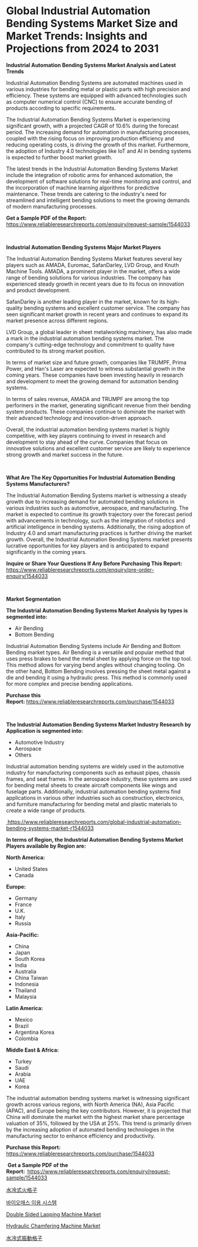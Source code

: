 <p><h1>Global Industrial Automation Bending Systems Market Size and Market Trends: Insights and Projections from 2024 to 2031</h1></p><p><strong>Industrial Automation Bending Systems Market Analysis and Latest Trends</strong></p>
<p><p>Industrial Automation Bending Systems are automated machines used in various industries for bending metal or plastic parts with high precision and efficiency. These systems are equipped with advanced technologies such as computer numerical control (CNC) to ensure accurate bending of products according to specific requirements.</p><p>The Industrial Automation Bending Systems Market is experiencing significant growth, with a projected CAGR of 10.6% during the forecast period. The increasing demand for automation in manufacturing processes, coupled with the rising focus on improving production efficiency and reducing operating costs, is driving the growth of this market. Furthermore, the adoption of Industry 4.0 technologies like IoT and AI in bending systems is expected to further boost market growth.</p><p>The latest trends in the Industrial Automation Bending Systems Market include the integration of robotic arms for enhanced automation, the development of software solutions for real-time monitoring and control, and the incorporation of machine learning algorithms for predictive maintenance. These trends are catering to the industry's need for streamlined and intelligent bending solutions to meet the growing demands of modern manufacturing processes.</p></p>
<p><strong>Get a Sample PDF of the Report:&nbsp;</strong> <a href="https://www.reliableresearchreports.com/enquiry/request-sample/1544033">https://www.reliableresearchreports.com/enquiry/request-sample/1544033</a></p>
<p>&nbsp;</p>
<p><strong>Industrial Automation Bending Systems Major Market Players</strong></p>
<p><p>The Industrial Automation Bending Systems Market features several key players such as AMADA, Euromac, SafanDarley, LVD Group, and Knuth Machine Tools. AMADA, a prominent player in the market, offers a wide range of bending solutions for various industries. The company has experienced steady growth in recent years due to its focus on innovation and product development.</p><p>SafanDarley is another leading player in the market, known for its high-quality bending systems and excellent customer service. The company has seen significant market growth in recent years and continues to expand its market presence across different regions.</p><p>LVD Group, a global leader in sheet metalworking machinery, has also made a mark in the industrial automation bending systems market. The company's cutting-edge technology and commitment to quality have contributed to its strong market position.</p><p>In terms of market size and future growth, companies like TRUMPF, Prima Power, and Han's Laser are expected to witness substantial growth in the coming years. These companies have been investing heavily in research and development to meet the growing demand for automation bending systems.</p><p>In terms of sales revenue, AMADA and TRUMPF are among the top performers in the market, generating significant revenue from their bending system products. These companies continue to dominate the market with their advanced technology and innovation-driven approach.</p><p>Overall, the industrial automation bending systems market is highly competitive, with key players continuing to invest in research and development to stay ahead of the curve. Companies that focus on innovative solutions and excellent customer service are likely to experience strong growth and market success in the future.</p></p>
<p>&nbsp;</p>
<p><strong>What Are The Key Opportunities For Industrial Automation Bending Systems Manufacturers?</strong></p>
<p><p>The Industrial Automation Bending Systems market is witnessing a steady growth due to increasing demand for automated bending solutions in various industries such as automotive, aerospace, and manufacturing. The market is expected to continue its growth trajectory over the forecast period with advancements in technology, such as the integration of robotics and artificial intelligence in bending systems. Additionally, the rising adoption of Industry 4.0 and smart manufacturing practices is further driving the market growth. Overall, the Industrial Automation Bending Systems market presents lucrative opportunities for key players and is anticipated to expand significantly in the coming years.</p></p>
<p><strong>Inquire or Share Your Questions If Any Before Purchasing This Report:</strong> <a href="https://www.reliableresearchreports.com/enquiry/pre-order-enquiry/1544033">https://www.reliableresearchreports.com/enquiry/pre-order-enquiry/1544033</a></p>
<p>&nbsp;</p>
<p><strong>Market Segmentation</strong></p>
<p><strong>The Industrial Automation Bending Systems Market Analysis by types is segmented into:</strong></p>
<p><ul><li>Air Bending</li><li>Bottom Bending</li></ul></p>
<p><p>Industrial Automation Bending Systems include Air Bending and Bottom Bending market types. Air Bending is a versatile and popular method that uses press brakes to bend the metal sheet by applying force on the top tool. This method allows for varying bend angles without changing tooling. On the other hand, Bottom Bending involves pressing the sheet metal against a die and bending it using a hydraulic press. This method is commonly used for more complex and precise bending applications.</p></p>
<p><strong>Purchase this Report:&nbsp;</strong><a href="https://www.reliableresearchreports.com/purchase/1544033">https://www.reliableresearchreports.com/purchase/1544033</a></p>
<p>&nbsp;</p>
<p><strong>The Industrial Automation Bending Systems Market Industry Research by Application is segmented into:</strong></p>
<p><ul><li>Automotive Industry</li><li>Aerospace</li><li>Others</li></ul></p>
<p><p>Industrial automation bending systems are widely used in the automotive industry for manufacturing components such as exhaust pipes, chassis frames, and seat frames. In the aerospace industry, these systems are used for bending metal sheets to create aircraft components like wings and fuselage parts. Additionally, industrial automation bending systems find applications in various other industries such as construction, electronics, and furniture manufacturing for bending metal and plastic materials to create a wide range of products.</p></p>
<p><a href="https://www.reliableresearchreports.com/global-industrial-automation-bending-systems-market-r1544033">&nbsp;https://www.reliableresearchreports.com/global-industrial-automation-bending-systems-market-r1544033</a></p>
<p><strong>In terms of Region, the Industrial Automation Bending Systems Market Players available by Region are:</strong></p>
<p>
    <p> <strong> North America: </strong>
        <ul>
            <li>United States</li>
            <li>Canada</li>
        </ul>
        </p> 
    <p> <strong> Europe: </strong>
        <ul>
            <li>Germany</li>
            <li>France</li>
            <li>U.K.</li>
            <li>Italy</li>
            <li>Russia</li>
        </ul>
        </p> 
    <p> <strong> Asia-Pacific: </strong>
        <ul>
            <li>China</li>
            <li>Japan</li>
            <li>South Korea</li>
            <li>India</li>
            <li>Australia</li>
            <li>China Taiwan</li>
            <li>Indonesia</li>
            <li>Thailand</li>
            <li>Malaysia</li>
        </ul>
        </p> 
    <p> <strong> Latin America: </strong>
        <ul>
            <li>Mexico</li>
            <li>Brazil</li>
            <li>Argentina Korea</li>
            <li>Colombia</li>
        </ul>
        </p> 
    <p> <strong> Middle East & Africa: </strong>
        <ul>
            <li>Turkey</li>
            <li>Saudi</li>
            <li>Arabia</li>
            <li>UAE</li>
            <li>Korea</li>
        </ul>
    </p>
    </p>
<p><p>The industrial automation bending systems market is witnessing significant growth across various regions, with North America (NA), Asia Pacific (APAC), and Europe being the key contributors. However, it is projected that China will dominate the market with the highest market share percentage valuation of 35%, followed by the USA at 25%. This trend is primarily driven by the increasing adoption of automated bending technologies in the manufacturing sector to enhance efficiency and productivity.</p></p>
<p><strong>Purchase this Report: </strong><a href="https://www.reliableresearchreports.com/purchase/1544033">https://www.reliableresearchreports.com/purchase/1544033</a></p>
<p>&nbsp;<strong>Get a Sample PDF of the Report:&nbsp;&nbsp;</strong><a href="https://www.reliableresearchreports.com/enquiry/request-sample/1544033">https://www.reliableresearchreports.com/enquiry/request-sample/1544033</a></p>
<p><strong></strong></p>
<p><p><a href="https://github.com/bucuel854722/Market-Research-Report-List-2/blob/main/5588387162169.md">水冷式火格子</a></p><p><a href="https://github.com/bossladyaries0/Market-Research-Report-List-1/blob/main/4477118174609.md">바이오매스 이용 시스템</a></p><p><a href="https://github.com/CliffMedina6/Market-Research-Report-List-5/blob/main/double-sided-lapping-machine-market.md">Double Sided Lapping Machine Market</a></p><p><a href="https://github.com/suitykhatun12/Market-Research-Report-List-1/blob/main/hydraulic-chamfering-machine-market.md">Hydraulic Chamfering Machine Market</a></p><p><a href="https://github.com/AriMuller2009/Market-Research-Report-List-2/blob/main/1417108162170.md">水冷式振動格子</a></p></p>